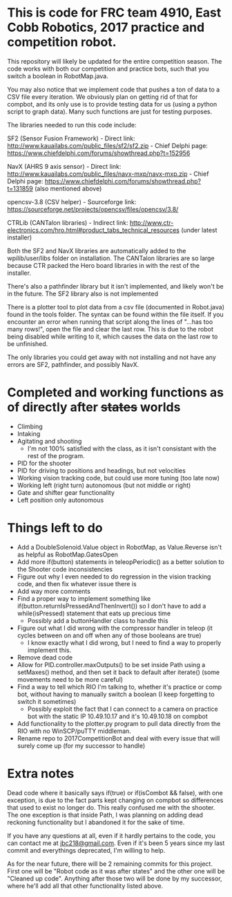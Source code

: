 # This is code for FRC team 4910, East Cobb Robotics, 2017 practice and competition robot.
This repository will likely be updated for the entire competition season. The code works with both our competition and practice bots, such that you switch a boolean in RobotMap.java.

You may also notice that we implement code that pushes a ton of data to a CSV file every iteration. We obviously plan on getting rid of that for compbot, and its only use is to provide testing data for us (using a python script to graph data). Many such functions are just for testing purposes.

The libraries needed to run this code include:

SF2 (Sensor Fusion Framework) - Direct link: http://www.kauailabs.com/public_files/sf2/sf2.zip - Chief Delphi page: https://www.chiefdelphi.com/forums/showthread.php?t=152956

NavX (AHRS 9 axis sensor) - Direct link: http://www.kauailabs.com/public_files/navx-mxp/navx-mxp.zip - Chief Delphi page: https://www.chiefdelphi.com/forums/showthread.php?t=131859 (also mentioned above)

opencsv-3.8 (CSV helper) - Sourceforge link: https://sourceforge.net/projects/opencsv/files/opencsv/3.8/

CTRLib (CANTalon libraries) - Indirect link: http://www.ctr-electronics.com/hro.html#product_tabs_technical_resources (under latest installer)

Both the SF2 and NavX libraries are automatically added to the wpilib/user/libs folder on installation. The CANTalon libraries are so large because CTR packed the Hero board libraries in with the rest of the installer.

There's also a pathfinder library but it isn't implemented, and likely won't be in the future. The SF2 library also is not implemented

There is a plotter tool to plot data from a csv file (documented in Robot.java) found in the tools folder. The syntax can be found within the file itself. If you encounter an error when running that script along the lines of "...has too many rows!", open the file and clear the last row. This is due to the robot being disabled while writing to it, which causes the data on the last row to be unfinished.

The only libraries you could get away with not installing and not have any errors are SF2, pathfinder, and possibly NavX.

# Completed and working functions as of directly after ~~states~~ worlds
+ Climbing
+ Intaking
+ Agitating and shooting
  + I'm not 100% satisfied with the class, as it isn't consistant with the rest of the program.
+ PID for the shooter
+ PID for driving to positions and headings, but not velocities
+ Working vision tracking code, but could use more tuning (too late now)
+ Working left (right turn) autonomous (but not middle or right)
+ Gate and shifter gear functionality
+ Left position only autonomous

# Things left to do
+ Add a DoubleSolenoid.Value object in RobotMap, as Value.Reverse isn't as helpful as RobotMap.GatesOpen
+ Add more if(button) statements in teleopPeriodic() as a better solution to the Shooter code inconsistencies
+ Figure out why I even needed to do regression in the vision tracking code, and then fix whatever issue there is
+ Add way more comments
+ Find a proper way to implement something like if(button.returnIsPressedAndThenInvert()) so I don't have to add a while(isPressed) statement that eats up precious time
  + Possibly add a buttonHandler class to handle this
+ Figure out what I did wrong with the compressor handler in teleop (it cycles between on and off when any of those booleans are true)
  + I know exactly what I did wrong, but I need to find a way to properly implement this.
+ Remove dead code
+ Allow for PID.controller.maxOutputs() to be set inside Path using a setMaxes() method, and then set it back to default after iterate() (some movements need to be more careful)
+ Find a way to tell which RIO I'm talking to, whether it's practice or comp bot, without having to manually switch a boolean (I keep forgetting to switch it sometimes)
  + Possibly exploit the fact that I can connect to a camera on practice bot with the static IP 10.49.10.17 and it's 10.49.10.18 on compbot
+ Add functionality to the plotter.py program to pull data directly from the RIO with no WinSCP/puTTY middleman.
+ Rename repo to 2017CompetitionBot and deal with every issue that will surely come up (for my successor to handle)

# Extra notes
Dead code where it basically says if(true) or if(isCombot && false), with one exception, is due to the fact parts kept changing on compbot so differences that used to exist no longer do. This really confused me with the shooter.
The one exception is that inside Path, I was planning on adding dead reckoning functionality but I abandoned it for the sake of time.

If you have any questions at all, even if it hardly pertains to the code, you can contact me at jbc218@gmail.com. Even if it's been 5 years since my last commit and everythings deprecated, I'm willing to help.

As for the near future, there will be 2 remaining commits for this project. First one will be "Robot code as it was after states" and the other one will be "Cleaned up code". Anything after those two will be done by my successor, where he'll add all that other functionality listed above.
